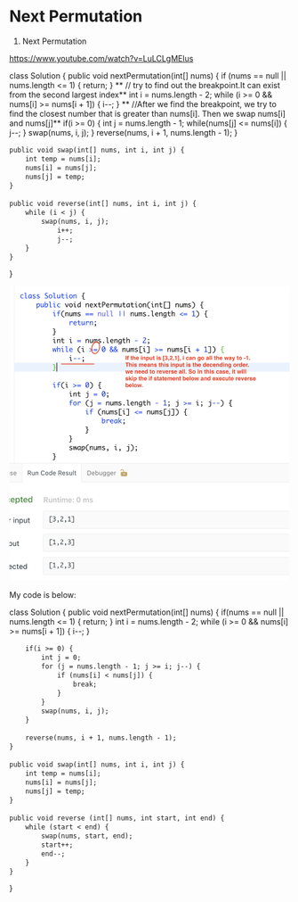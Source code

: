 # Next Permutation

1. Next Permutation

https://www.youtube.com/watch?v=LuLCLgMElus 

class Solution {
    public void nextPermutation(int[] nums) {
        if (nums == null || nums.length <= 1) {
            return;
        }
**        // try to find out the breakpoint.It can exist from the second largest index**
        int i = nums.length - 2;
        while (i >= 0 && nums[i] >= nums[i + 1]) {
            i--;
        }
**        //After we find the breakpoint, we try to find the closest number that is greater than nums[i]. Then we swap nums[i] and nums[j]**
        if(i >= 0) {
            int j = nums.length - 1;
            while(nums[j] <= nums[i]) {
                j--;
            }
            swap(nums, i, j);
        }
        reverse(nums, i + 1, nums.length - 1);
    }    
    
    public void swap(int[] nums, int i, int j) {
        int temp = nums[i];
        nums[i] = nums[j];
        nums[j] = temp;
    }
    
    public void reverse(int[] nums, int i, int j) {
        while (i < j) {
            swap(nums, i, j);
                i++;
                j--;
        } 
    }
}

![Next Permutation](images/Next%20Permutation.png)

My code is below:

class Solution {
    public void nextPermutation(int[] nums) {
        if(nums == null || nums.length <= 1) {
            return;
        }
        int i = nums.length - 2;
        while (i >= 0 && nums[i] >= nums[i + 1]) {
            i--;
        }
        
        if(i >= 0) {
            int j = 0;
            for (j = nums.length - 1; j >= i; j--) {
                if (nums[i] < nums[j]) {
                    break;
                }
            }
            swap(nums, i, j);
        }
        
        reverse(nums, i + 1, nums.length - 1);       
    }
    
    public void swap(int[] nums, int i, int j) {
        int temp = nums[i];
        nums[i] = nums[j];
        nums[j] = temp;
    }
    
    public void reverse (int[] nums, int start, int end) {
        while (start < end) {
            swap(nums, start, end);
            start++;
            end--;
        }
    }
}
